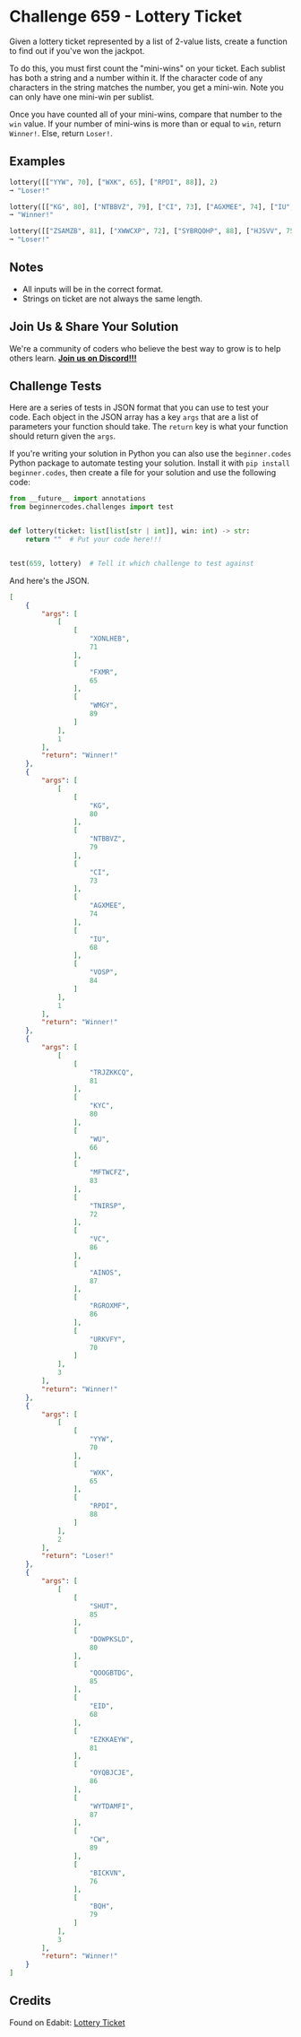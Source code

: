 # Challenge 659 - Lottery Ticket

Given a lottery ticket represented by a list of 2-value lists, create a function to find out if you've won the jackpot.

To do this, you must first count the "mini-wins" on your ticket. Each sublist has both a string and a number within it. If the character code of any characters in the string matches the number, you get a mini-win. Note you can only have one mini-win per sublist.

Once you have counted all of your mini-wins, compare that number to the `win` value. If your number of mini-wins is more than or equal to `win`, return `Winner!`. Else, return `Loser!`.

## Examples
```python
lottery([["YYW", 70], ["WXK", 65], ["RPDI", 88]], 2)
➞ "Loser!"

lottery([["KG", 80], ["NTBBVZ", 79], ["CI", 73], ["AGXMEE", 74], ["IU", 68], ["VOSP" , 84]], 1)
➞ "Winner!"

lottery([["ZSAMZB", 81], ["XWWCXP", 72], ["SYBRQOHP", 88], ["HJSVV", 75]], 1)
➞ "Loser!"
```
## Notes

- All inputs will be in the correct format.
- Strings on ticket are not always the same length.

## Join Us & Share Your Solution

We're a community of coders who believe the best way to grow is to help others learn. **[Join us on Discord!!!](https://discord.gg/sfHykntuGy)**

## Challenge Tests

Here are a series of tests in JSON format that you can use to test your code. Each object in the JSON array has a key `args` that are a list of parameters your function should take. The `return` key is what your function should return given the `args`. 

If you're writing your solution in Python you can also use the `beginner.codes` Python package to automate testing your solution. Install it with `pip install beginner.codes`, then create a file for your solution and use the following code:
```python
from __future__ import annotations
from beginnercodes.challenges import test


def lottery(ticket: list[list[str | int]], win: int) -> str:
    return ""  # Put your code here!!!


test(659, lottery)  # Tell it which challenge to test against
```
And here's the JSON.
```json
[
    {
        "args": [
            [
                [
                    "XONLHEB",
                    71
                ],
                [
                    "FXMR",
                    65
                ],
                [
                    "WMGY",
                    89
                ]
            ],
            1
        ],
        "return": "Winner!"
    },
    {
        "args": [
            [
                [
                    "KG",
                    80
                ],
                [
                    "NTBBVZ",
                    79
                ],
                [
                    "CI",
                    73
                ],
                [
                    "AGXMEE",
                    74
                ],
                [
                    "IU",
                    68
                ],
                [
                    "VOSP",
                    84
                ]
            ],
            1
        ],
        "return": "Winner!"
    },
    {
        "args": [
            [
                [
                    "TRJZKKCQ",
                    81
                ],
                [
                    "KYC",
                    80
                ],
                [
                    "WU",
                    66
                ],
                [
                    "MFTWCFZ",
                    83
                ],
                [
                    "TNIRSP",
                    72
                ],
                [
                    "VC",
                    86
                ],
                [
                    "AINOS",
                    87
                ],
                [
                    "RGROXMF",
                    86
                ],
                [
                    "URKVFY",
                    70
                ]
            ],
            3
        ],
        "return": "Winner!"
    },
    {
        "args": [
            [
                [
                    "YYW",
                    70
                ],
                [
                    "WXK",
                    65
                ],
                [
                    "RPDI",
                    88
                ]
            ],
            2
        ],
        "return": "Loser!"
    },
    {
        "args": [
            [
                [
                    "SHUT",
                    85
                ],
                [
                    "DOWPKSLD",
                    80
                ],
                [
                    "QOOGBTDG",
                    85
                ],
                [
                    "EID",
                    68
                ],
                [
                    "EZKKAEYW",
                    81
                ],
                [
                    "OYQBJCJE",
                    86
                ],
                [
                    "WYTDAMFI",
                    87
                ],
                [
                    "CW",
                    89
                ],
                [
                    "BICKVN",
                    76
                ],
                [
                    "BQH",
                    79
                ]
            ],
            3
        ],
        "return": "Winner!"
    }
]
```
## Credits

Found on Edabit: [Lottery Ticket](https://edabit.com/challenge/EJ2RqF9AEmk64mLsv)
